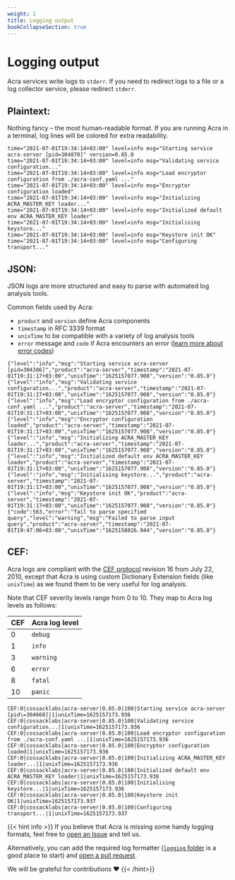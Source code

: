 ```yaml
---
weight: 1
title: Logging output
bookCollapseSection: true
---
```


# Logging output

Acra services write logs to `stderr`.
If you need to redirect logs to a file or a log collector service, please redirect `stderr`.

## Plaintext:

Nothing fancy – the most human-readable format.
If you are running Acra in a terminal, log lines will be colored for extra readability.

```
time="2021-07-01T19:34:14+03:00" level=info msg="Starting service acra-server [pid=304870]" version=0.85.0
time="2021-07-01T19:34:14+03:00" level=info msg="Validating service configuration..."
time="2021-07-01T19:34:14+03:00" level=info msg="Load encryptor configuration from ./acra-conf.yaml ..."
time="2021-07-01T19:34:14+03:00" level=info msg="Encryptor configuration loaded"
time="2021-07-01T19:34:14+03:00" level=info msg="Initializing ACRA_MASTER_KEY loader..."
time="2021-07-01T19:34:14+03:00" level=info msg="Initialized default env ACRA_MASTER_KEY loader"
time="2021-07-01T19:34:14+03:00" level=info msg="Initialising keystore..."
time="2021-07-01T19:34:14+03:00" level=info msg="Keystore init OK"
time="2021-07-01T19:34:14+03:00" level=info msg="Configuring transport..."
```

## JSON:

JSON logs are more structured and easy to parse with automated log analysis tools.

Common fields used by Acra:

- `product` and `version` define Acra components
- `timestamp` in RFC 3339 format
- `unixTime` to be compatible with a variety of log analysis tools
- `error` message and `code` if Acra encounters an error
  ([learn more about error codes](../error_codes/))

```
{"level":"info","msg":"Starting service acra-server [pid=304386]","product":"acra-server","timestamp":"2021-07-01T19:31:17+03:00","unixTime":"1625157077.908","version":"0.85.0"}
{"level":"info","msg":"Validating service configuration...","product":"acra-server","timestamp":"2021-07-01T19:31:17+03:00","unixTime":"1625157077.908","version":"0.85.0"}
{"level":"info","msg":"Load encryptor configuration from ./acra-conf.yaml ...","product":"acra-server","timestamp":"2021-07-01T19:31:17+03:00","unixTime":"1625157077.908","version":"0.85.0"}
{"level":"info","msg":"Encryptor configuration loaded","product":"acra-server","timestamp":"2021-07-01T19:31:17+03:00","unixTime":"1625157077.908","version":"0.85.0"}
{"level":"info","msg":"Initializing ACRA_MASTER_KEY loader...","product":"acra-server","timestamp":"2021-07-01T19:31:17+03:00","unixTime":"1625157077.908","version":"0.85.0"}
{"level":"info","msg":"Initialized default env ACRA_MASTER_KEY loader","product":"acra-server","timestamp":"2021-07-01T19:31:17+03:00","unixTime":"1625157077.908","version":"0.85.0"}
{"level":"info","msg":"Initialising keystore...","product":"acra-server","timestamp":"2021-07-01T19:31:17+03:00","unixTime":"1625157077.908","version":"0.85.0"}
{"level":"info","msg":"Keystore init OK","product":"acra-server","timestamp":"2021-07-01T19:31:17+03:00","unixTime":"1625157077.908","version":"0.85.0"}
{"code":563,"error":"fail to parse specified query","level":"warning","msg":"Failed to parse input query","product":"acra-server","timestamp":"2021-07-01T19:47:06+03:00","unixTime":"1625158026.944","version":"0.85.0"}
```

## CEF:

Acra logs are compliant with the [CEF protocol](https://kc.mcafee.com/resources/sites/MCAFEE/content/live/CORP_KNOWLEDGEBASE/78000/KB78712/en_US/CEF_White_Paper_20100722.pdf) revision 16 from July 22, 2010, except that Acra is using custom Dictionary Extension fields (like `unixTime`)
as we found them to be very useful for log analysis.

Note that CEF severity levels range from 0 to 10.
They map to Acra log levels as follows:

| CEF | Acra log level |
| --- | -------------- |
|  0  | `debug`        |
|  1  | `info`         |
|  3  | `warning`      |
|  6  | `error`        |
|  8  | `fatal`        |
| 10  | `panic`        |

```console   
CEF:0|cossacklabs|acra-server|0.85.0|100|Starting service acra-server [pid\=304668]|1|unixTime=1625157173.936 
CEF:0|cossacklabs|acra-server|0.85.0|100|Validating service configuration...|1|unixTime=1625157173.936 
CEF:0|cossacklabs|acra-server|0.85.0|100|Load encryptor configuration from ./acra-conf.yaml ...|1|unixTime=1625157173.936 
CEF:0|cossacklabs|acra-server|0.85.0|100|Encryptor configuration loaded|1|unixTime=1625157173.936 
CEF:0|cossacklabs|acra-server|0.85.0|100|Initializing ACRA_MASTER_KEY loader...|1|unixTime=1625157173.936 
CEF:0|cossacklabs|acra-server|0.85.0|100|Initialized default env ACRA_MASTER_KEY loader|1|unixTime=1625157173.936 
CEF:0|cossacklabs|acra-server|0.85.0|100|Initialising keystore...|1|unixTime=1625157173.936 
CEF:0|cossacklabs|acra-server|0.85.0|100|Keystore init OK|1|unixTime=1625157173.937 
CEF:0|cossacklabs|acra-server|0.85.0|100|Configuring transport...|1|unixTime=1625157173.937
```

{{< hint info >}}
If you believe that Acra is missing some handy logging formats,
feel free to [open an Issue](https://github.com/cossacklabs/acra/issues) and tell us.

Alternatively, you can add the required log formatter ([`logging` folder](https://github.com/cossacklabs/acra-Q12021/tree/master/logging) is a good place to start)
and [open a pull request](https://github.com/cossacklabs/acra/pulls).

We will be grateful for contributions ❤️
{{< /hint>}}